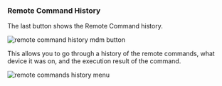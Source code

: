 ### Remote Command History

The last button shows the Remote Command history.

![remote command history mdm button](https://support.optisigns.com/hc/article_attachments/40871347302547)

This allows you to go through a history of the remote commands, what device it was on, and the execution result of the command.

![remote commands history menu](https://support.optisigns.com/hc/article_attachments/40871323428243)